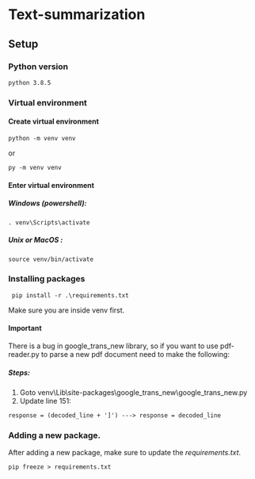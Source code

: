 # Text-summarization
## Setup 

### Python version

    python 3.8.5

### Virtual environment
#### Create virtual environment

    python -m venv venv

or

    py -m venv venv


#### Enter virtual environment

##### Windows (powershell): 

    . venv\Scripts\activate

##### Unix or MacOS : 

    source venv/bin/activate

### Installing packages

     pip install -r .\requirements.txt 

  Make sure you are inside venv first.

  #### Important

  There is a bug in google_trans_new library, so if you want to use pdf-reader.py to parse a new pdf document need to make the following:
  ##### Steps:
  
  1. Goto venv\Lib\site-packages\google_trans_new\google_trans_new.py
  2. Update line 151:

    response = (decoded_line + ']') ---> response = decoded_line

### Adding a new package.
After adding a new package, make sure to update the *requirements.txt*.

    pip freeze > requirements.txt 